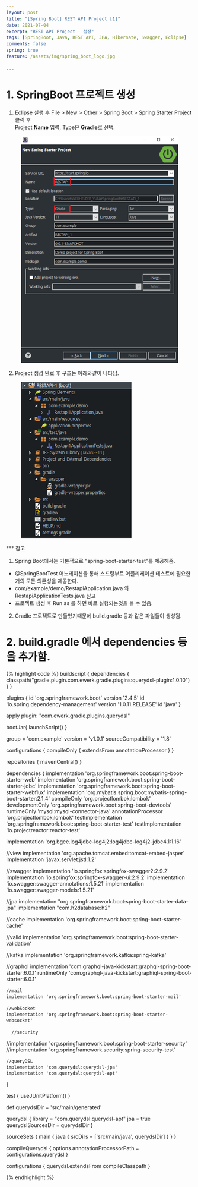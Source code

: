 ```yaml
---
layout: post
title: "[Spring Boot] REST API Project [1]"
date: 2021-07-04
excerpt: "REST API Project - 설정"
tags: [SpringBoot, Java, REST API, JPA, Hibernate, Swagger, Eclipse]
comments: false
spring: true
feature: /assets/img/spring_boot_logo.jpg

---
```


# 1. SpringBoot 프로젝트 생성

1. Eclipse 실행 후 File > New > Other > Spring Boot > Spring Starter Project 클릭 후 <br>
Project <b>Name</b> 입력, Type은 <b>Gradle</b>로 선택.
<figure>
	<img src="/assets/img/RestApi_post1.png">
</figure>
 
2. Project 생성 완료 후 구조는 아래와같이 나타남.
<figure>
	<img src="/assets/img/RestApi_post2.png">
</figure>

*** 참고<br>
  1) Spring Boot에서는 기본적으로 "spring-boot-starter-test"를 제공해줌. <br>
   * @SpringBootTest 어노테이션을 통해 스프링부트 어플리케이션 테스트에 필요한 거의 모든 의존성을 제공한다.<br>
   * com/example/demo/RestapiApplication.java 와 RestapiApplicationTests.java 참고<br>
   * 프로젝트 생성 후 Run as 를 하면 바로 실행되는것을 볼 수 있음. <br>
  2) Gradle 프로젝트로 만들었기때문에 build.gradle 등과 같은 파일들이 생성됨. <br>

# 2. build.gradle 에서 dependencies 등을 추가함.
  
{% highlight code %} buildscript {
   dependencies {
       classpath("gradle.plugin.com.ewerk.gradle.plugins:querydsl-plugin:1.0.10")
   }
}

plugins {
   id 'org.springframework.boot' version '2.4.5'
   id 'io.spring.dependency-management' version '1.0.11.RELEASE'
   id 'java'
}

apply plugin: "com.ewerk.gradle.plugins.querydsl"

bootJar{
   launchScript()
}


group = 'com.example'
version = 'v1.0.1'
sourceCompatibility = '1.8'

configurations {
   compileOnly {
      extendsFrom annotationProcessor
   }
}

repositories {
   mavenCentral()
}

dependencies {
   implementation 'org.springframework.boot:spring-boot-starter-web'
   implementation 'org.springframework.boot:spring-boot-starter-jdbc'
   implementation 'org.springframework.boot:spring-boot-starter-webflux'
   implementation 'org.mybatis.spring.boot:mybatis-spring-boot-starter:2.1.4'
   compileOnly 'org.projectlombok:lombok'
   developmentOnly 'org.springframework.boot:spring-boot-devtools'
   runtimeOnly 'mysql:mysql-connector-java'
   annotationProcessor 'org.projectlombok:lombok'
   testImplementation 'org.springframework.boot:spring-boot-starter-test'
   testImplementation 'io.projectreactor:reactor-test'
   
   implementation 'org.bgee.log4jdbc-log4j2:log4jdbc-log4j2-jdbc4.1:1.16'
   
   //view
   implementation 'org.apache.tomcat.embed:tomcat-embed-jasper'
   implementation 'javax.servlet:jstl:1.2'
   
   //swagger
   implementation 'io.springfox:springfox-swagger2:2.9.2'
   implementation 'io.springfox:springfox-swagger-ui:2.9.2'
   implementation 'io.swagger:swagger-annotations:1.5.21'
   implementation 'io.swagger:swagger-models:1.5.21'
   
   //jpa
   implementation "org.springframework.boot:spring-boot-starter-data-jpa"
   implementation "com.h2database:h2"
   
   //cache
   implementation 'org.springframework.boot:spring-boot-starter-cache'

   //valid
   implementation 'org.springframework.boot:spring-boot-starter-validation'

   //kafka
   implementation 'org.springframework.kafka:spring-kafka'
   
   //graphql
   implementation 'com.graphql-java-kickstart:graphql-spring-boot-starter:6.0.1' 
    runtimeOnly 'com.graphql-java-kickstart:graphiql-spring-boot-starter:6.0.1'
    
    //mail
    implementation 'org.springframework.boot:spring-boot-starter-mail'
    
    //webSocket
    implementation 'org.springframework.boot:spring-boot-starter-websocket'
    
      //security
   //implementation 'org.springframework.boot:spring-boot-starter-security'
   //implementation 'org.springframework.security:spring-security-test'
    
       
    //queryDSL
    implementation 'com.querydsl:querydsl-jpa'
    implementation 'com.querydsl:querydsl-apt'
}

test {
   useJUnitPlatform()
}

def querydslDir = 'src/main/generated'

querydsl {
    library = "com.querydsl:querydsl-apt"
   jpa = true
   querydslSourcesDir = querydslDir
}

sourceSets {
   main {
       java {
          srcDirs = ['src/main/java', querydslDir]
          }
   }
}

compileQuerydsl {
    options.annotationProcessorPath = configurations.querydsl
}

configurations {
    querydsl.extendsFrom compileClasspath
}

{% endhighlight %}







 

